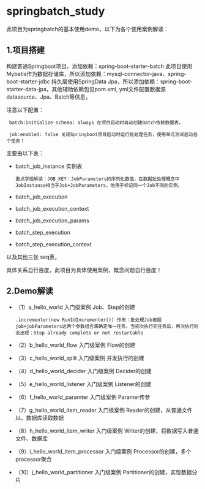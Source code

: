# springbatch_study
此项目为springbatch的基本使用demo，以下为各个使用案例解读：
## 1.项目搭建
构建普通Springboot项目，添加依赖：spring-boot-starter-batch 此项目使用Mybatis作为数据存储库，所以添加依赖：mysql-connector-java、spring-boot-starter-jdbc
持久层使用SpringData Jpa，所以添加依赖：spring-boot-starter-data-jpa，其他辅助依赖包见pom.xml,
yml文件配置数据源datasource、Jpa、Batch等信息，

注意以下配置：

     batch:initialize-schema: always 在项目启动时自动创建Batch依赖数据表，

     job:enabled: false 关闭Springboot项目启动时运行批处理任务，使用单元测试启动各个任务！ 

主要由以下表： 

* batch_job_instance 实例表 
  
      重点字段解读：JOB_KEY：JobParameters的序列化数值，在数据批处理概念中JobInstance相当于Job+JobParameters，他用于标记同一个Job不同的实例。

* batch_job_execution

* batch_job_execution_context

* batch_job_execution_params

* batch_step_execution

* batch_step_execution_context 
  
以及其他三张 seq表，

具体关系自行百度，此项目为具体使用案例，概念问题自行百度！

## 2.Demo解读


* （1）a_hello_world 入门级案例 Job、Step的创建

      .incrementer(new RunIdIncrementer()) 作用：批处理Job根据job+jobParameters这两个参数组合来确定唯一任务，当初次执行完任务后，再次执行则会出现：Step already complete or not restartable

* （2）b_hello_world_flow 入门级案例 Flow的创建

*  （3）c_hello_world_split 入门级案例 并发执行的创建

*  （4）d_hello_world_decider 入门级案例 Decider的创建

* （5）e_hello_world_listener 入门级案例 Listener的创建

* （6）f_hello_world_paramter 入门级案例 Paramer传参

* （7）g_hello_world_item_reader 入门级案例 Reader的创建，从普通文件以、数据库读取数据

* （8）h_hello_world_item_writer 入门级案例 Writer的创建，将数据写入普通文件、数据库

* （9）i_hello_world_item_processor 入门级案例 Processor的创建，多个processor聚合

* （10）j_hello_world_partitioner 入门级案例 Partitioner的创建，实现数据分片

